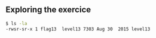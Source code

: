 ## Exploring the exercice

```bash 
$ ls -la
-rwsr-sr-x 1 flag13  level13 7303 Aug 30  2015 level13
```
